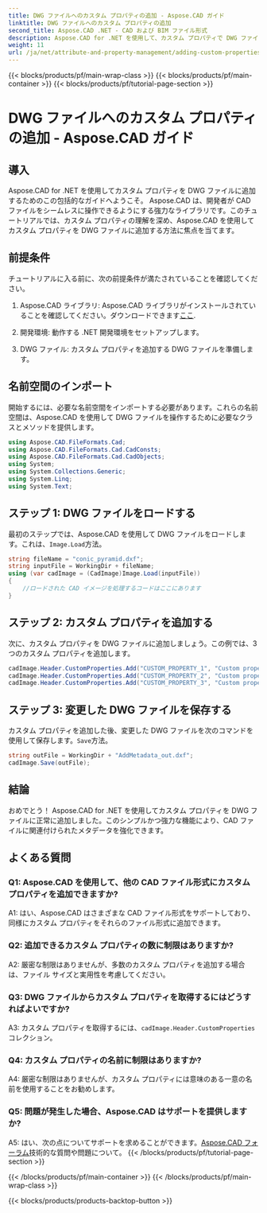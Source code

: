 ```yaml
---
title: DWG ファイルへのカスタム プロパティの追加 - Aspose.CAD ガイド
linktitle: DWG ファイルへのカスタム プロパティの追加
second_title: Aspose.CAD .NET - CAD および BIM ファイル形式
description: Aspose.CAD for .NET を使用して、カスタム プロパティで DWG ファイルを強化します。ステップバイステップのガイドに従って、意味のあるメタデータを簡単に追加します。
weight: 11
url: /ja/net/attribute-and-property-management/adding-custom-properties-to-dwg/
---
```


{{< blocks/products/pf/main-wrap-class >}}
{{< blocks/products/pf/main-container >}}
{{< blocks/products/pf/tutorial-page-section >}}

# DWG ファイルへのカスタム プロパティの追加 - Aspose.CAD ガイド

## 導入

Aspose.CAD for .NET を使用してカスタム プロパティを DWG ファイルに追加するためのこの包括的なガイドへようこそ。 Aspose.CAD は、開発者が CAD ファイルをシームレスに操作できるようにする強力なライブラリです。このチュートリアルでは、カスタム プロパティの理解を深め、Aspose.CAD を使用してカスタム プロパティを DWG ファイルに追加する方法に焦点を当てます。

## 前提条件

チュートリアルに入る前に、次の前提条件が満たされていることを確認してください。

1.  Aspose.CAD ライブラリ: Aspose.CAD ライブラリがインストールされていることを確認してください。ダウンロードできます[ここ](https://releases.aspose.com/cad/net/).

2. 開発環境: 動作する .NET 開発環境をセットアップします。

3. DWG ファイル: カスタム プロパティを追加する DWG ファイルを準備します。

## 名前空間のインポート

開始するには、必要な名前空間をインポートする必要があります。これらの名前空間は、Aspose.CAD を使用して DWG ファイルを操作するために必要なクラスとメソッドを提供します。

```csharp
using Aspose.CAD.FileFormats.Cad;
using Aspose.CAD.FileFormats.Cad.CadConsts;
using Aspose.CAD.FileFormats.Cad.CadObjects;
using System;
using System.Collections.Generic;
using System.Linq;
using System.Text;
```

## ステップ 1: DWG ファイルをロードする

最初のステップでは、Aspose.CAD を使用して DWG ファイルをロードします。これは、`Image.Load`方法。

```csharp
string fileName = "conic_pyramid.dxf";
string inputFile = WorkingDir + fileName;
using (var cadImage = (CadImage)Image.Load(inputFile))
{
    //ロードされた CAD イメージを処理するコードはここにあります
}
```

## ステップ 2: カスタム プロパティを追加する

次に、カスタム プロパティを DWG ファイルに追加しましょう。この例では、3 つのカスタム プロパティを追加します。

```csharp
cadImage.Header.CustomProperties.Add("CUSTOM_PROPERTY_1", "Custom property test 1");
cadImage.Header.CustomProperties.Add("CUSTOM_PROPERTY_2", "Custom property test 2");
cadImage.Header.CustomProperties.Add("CUSTOM_PROPERTY_3", "Custom property test 3");
```

## ステップ 3: 変更した DWG ファイルを保存する

カスタム プロパティを追加した後、変更した DWG ファイルを次のコマンドを使用して保存します。`Save`方法。

```csharp
string outFile = WorkingDir + "AddMetadata_out.dxf";
cadImage.Save(outFile);
```

## 結論

おめでとう！ Aspose.CAD for .NET を使用してカスタム プロパティを DWG ファイルに正常に追加しました。このシンプルかつ強力な機能により、CAD ファイルに関連付けられたメタデータを強化できます。

## よくある質問

### Q1: Aspose.CAD を使用して、他の CAD ファイル形式にカスタム プロパティを追加できますか?

A1: はい、Aspose.CAD はさまざまな CAD ファイル形式をサポートしており、同様にカスタム プロパティをそれらのファイル形式に追加できます。

### Q2: 追加できるカスタム プロパティの数に制限はありますか?

A2: 厳密な制限はありませんが、多数のカスタム プロパティを追加する場合は、ファイル サイズと実用性を考慮してください。

### Q3: DWG ファイルからカスタム プロパティを取得するにはどうすればよいですか?

 A3: カスタム プロパティを取得するには、`cadImage.Header.CustomProperties`コレクション。

### Q4: カスタム プロパティの名前に制限はありますか?

A4: 厳密な制限はありませんが、カスタム プロパティには意味のある一意の名前を使用することをお勧めします。

### Q5: 問題が発生した場合、Aspose.CAD はサポートを提供しますか?

 A5: はい、次の点についてサポートを求めることができます。[Aspose.CAD フォーラム](https://forum.aspose.com/c/cad/19)技術的な質問や問題について。
{{< /blocks/products/pf/tutorial-page-section >}}

{{< /blocks/products/pf/main-container >}}
{{< /blocks/products/pf/main-wrap-class >}}

{{< blocks/products/products-backtop-button >}}
